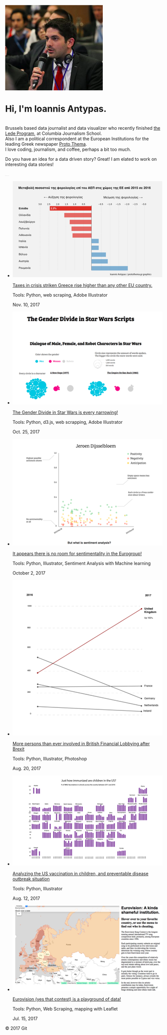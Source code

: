 <!doctype html>
<html>
<head>
<link rel="stylesheet" href="https://maxcdn.bootstrapcdn.com/bootstrap/4.0.0/css/bootstrap.min.css" />

  <link href="https://fonts.googleapis.com/css?family=Bree+Serif" rel="stylesheet">
  <link rel="stylesheet" href="assets/css/main.css">
  <title>Ioannis Antypas</title>
  <meta charset="utf-8">
  <meta http-equiv="X-UA-Compatible" content="IE=edge">
  <meta name="viewport" content="width=device-width, initial-scale=1">
  <meta name="description" content="Ioannis Antypas - Portfolio">
  <meta name="keywords" content="Ioannis Antypas, Journalism, Data, Visualization, Graphics, Brussels">
  <meta name="author" content="Ioannis Antypas">
  <meta property="og:image" content="assets/Preview_Thumbnail.png">
</head>

<body>

<div id="container">

  <div class="intro">
    <img id="profile_pic" src="assets/self.png">
  </div>
  <div class="header">
      <div class="text-center">
          <h1 class="text-center page-header">Hi, I'm Ioannis Antypas.</h1>
          <p class="text-center_intro_text">
              <br>Brussels based data journalist and data visualizer who recently finished <a href="http://ledeprogram.com" target="_blank">the Lede Program</a>, at Columbia Journalism School.
              <br>Also I am a political correspondent at the European Institutions for the leading Greek newspaper <a href="http://www.protothema.gr/blogs/blogger/?blid=485" target="_blank">Proto Thema</a>.
              <br>I love coding, journalism, and coffee, perhaps a bit too much.
          </p>
          <p class="text-center_intro_text italic">
              Do you have an idea for a data driven story? Great! I am elated to work on interesting data stories!
          </p>
      </div>
  </div>
  </div>
  <div id="buttons">
    <a href="mailto:antypas.ioannis@gmail.com"><img src="assets/mail.jpg" width="1" height="1" border="0"/></a>
    <a href="https://www.linkedin.com/in/ioannis-antypas-98552248/"><img src="assets/linkedin.png" width="1" height="1" border="0"/></a>
    <a href="https://github.com/IoannisAntypas"><img src="assets/github.png" width="1" height="1" border="0"/></a>
  </div>
  <div id="portfolio">
    <ul>
    <li id='Taxes'>
      <img class="portfolio_pic" src="assets/project_photo/6.png">
      <p class="headline"><a href="http://www.protothema.gr/economy/article/740010/eurostat-protathlitria-i-ellada-stin-auxisi-tis-forologisis/"> Taxes in crisis striken Greece rise higher than any other EU country.</a></p>
      <p class="tools">Tools: Python, web scraping, Adobe Illustrator</p>
      <p class="tools">Nov. 10, 2017</p>
    </li>
    <li id='Star Wars'>
      <img class="portfolio_pic" src="assets/project_photo/5.png">
      <p class="headline"><a href="https://julienassouline.github.io/data-studios-projects/Star_Wars/">The Gender Divide in Star Wars is every narrowing!</a></p>
      <p class="tools">Tools: Python, d3.js, web scrapping, Adobe Illustrator</p>
      <p class="tools">Oct. 25, 2017</p>
    </li>
    <li id='Eurogroup'>
        <img class="portfolio_pic" src="assets/project_photo/4.png">
        <p class="headline"><a href="https://ioannisantypas.github.io/Data_projects/sentiment_analysis/">It appears there is no room for sentimentality in the Eurogroup!</a></p>
        <p class="tools">Tools: Python, Illustrator, Sentiment Analysis with Machine learning</p>
        <p class="tools">October 2, 2017</p>
    </li>
    <li id='Brexit Lobbying'>
      <img class="portfolio_pic" src="assets/project_photo/3.png">
      <p class="headline"><a class="intro_text" href="https://ioannisantypas.github.io/Data_projects/Brexit_lobbying/">More persons than ever involved in British Financial Lobbying after Brexit</a></p>
      <p class="tools">Tools: Python, Illustrator, Photoshop</p>
      <p class="tools">Aug. 20, 2017</p>
    </li>
    <li id='Vaxines and outbreaks'>
      <img class="portfolio_pic" src="assets/project_photo/2.png">
      <p class="headline"><a href="https://ioannisantypas.github.io/Data_projects/Anti_vaxinations_a_ticking_time_bomb/">Analyzing the US vaccination in children, and preventable disease outbreak situation</a></p>
      <p class="tools">Tools: Python, Illustrator</p>
      <p class="tools">Aug. 12, 2017</p>
    </li>
    <li id='Eurovision'>
        <img class="portfolio_pic" src="assets/project_photo/1.png">
        <p class="headline"><a href="https://ioannisantypas.github.io/Data_projects/Eurovision_map/" target="_blank">Eurovision (yes that contest) is a playground of data!</a></p>
        <p class="tools">Tools: Python, Web Scraping, mapping with Leaflet</p>
        <p class="tools">Jul. 15, 2017</p>
    </li>
    </ul>
  </div>
</div>
</body>
</html>
© 2017 Git
